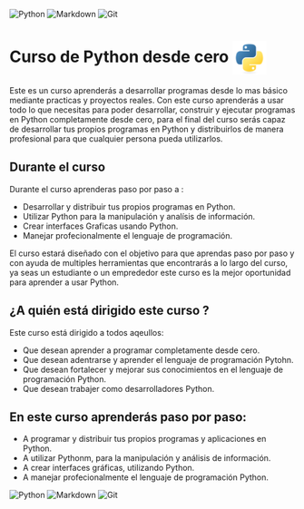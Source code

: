 ![Python](https://img.shields.io/badge/Python-%233776AB.svg?style=flat-square&logo=python&logoColor=white) 
![Markdown](https://img.shields.io/badge/Markdown-%23000000.svg?style=flat-square&logo=markdown&logoColor=white)
![Git](https://img.shields.io/badge/Git-%23F05033.svg?style=flat-square&logo=git&logoColor=white) 


# Curso de Python desde cero <img align="center" src="https://github.com/devicons/devicon/blob/master/icons/python/python-original.svg" alt="Python" width="60" height="60"/>

Este es un curso aprenderás a desarrollar programas desde lo mas básico mediante practicas y proyectos reales. Con este curso aprenderás a usar todo lo que necesitas para poder desarrollar, construir  y ejecutar programas en Python completamente desde cero, para el final del curso serás capaz de desarrollar tus propios programas en Python y distribuirlos de manera profesional para que cualquier persona pueda utilizarlos.

## Durante el curso

Durante el curso aprenderas paso por paso a :

- Desarrollar y distribuir tus propios programas en Python.
- Utilizar Python para la manipulación y analísis de información.
- Crear interfaces Graficas usando Python.
- Manejar profecionalmente el lenguaje de programación.

El curso estará diseñado con el objetivo para que aprendas paso por paso y con ayuda de multiples herramientas que encontrarás a lo largo del curso, ya seas un estudiante o un emprededor este curso es la mejor oportunidad para aprender a usar Python.

## ¿A quién está dirigido este curso ?

Este curso está dirigido a todos aqeullos:

  - Que desean aprender a programar completamente desde cero.
  - Que desean adentrarse y aprender el lenguaje de programación Pytohn.
  - Que desean fortalecer y mejorar sus conocimientos en el lenguaje de programación Python.
  - Que desean trabajer como desarrolladores Python.

## En este curso aprenderás paso por paso:
  - A programar y distribuir tus propios programas y aplicaciones en Python.
  - A utilizar Pythonm, para la manipulación y análisis de información.
  - A crear interfaces gráficas, utilizando Python.
  - A manejar profecionalmente el lenguaje de programación Python.

![Python](https://img.shields.io/badge/Python-%233776AB.svg?style=flat-square&logo=python&logoColor=white) 
![Markdown](https://img.shields.io/badge/Markdown-%23000000.svg?style=flat-square&logo=markdown&logoColor=white)
![Git](https://img.shields.io/badge/Git-%23F05033.svg?style=flat-square&logo=git&logoColor=white) 

